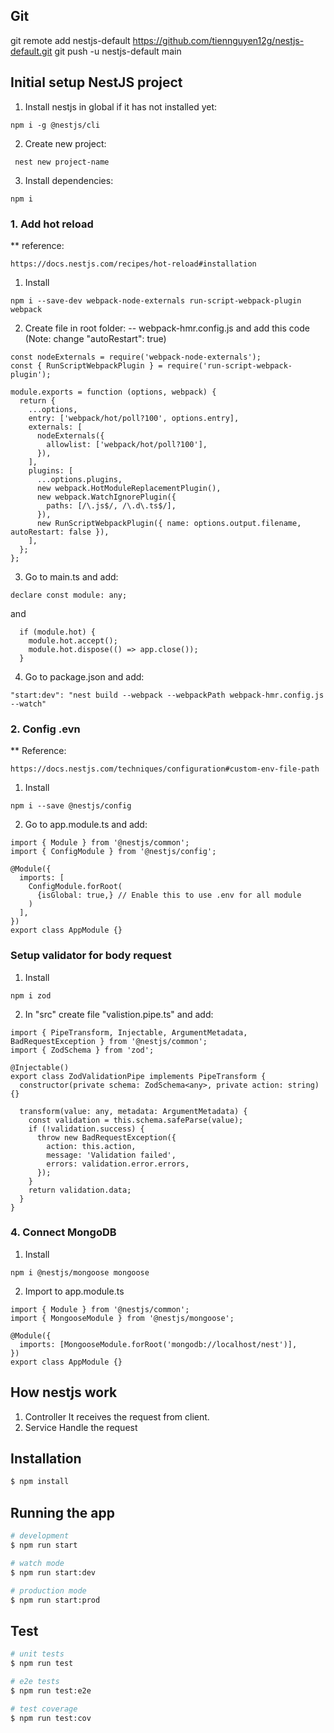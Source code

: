 ## Git
git remote add nestjs-default https://github.com/tiennguyen12g/nestjs-default.git
git push -u nestjs-default main

## Initial setup NestJS project
1. Install nestjs in global if it has not installed yet:
```
npm i -g @nestjs/cli
```
2. Create new project:
```
 nest new project-name
```
3. Install dependencies:
```
npm i
```
### 1. Add hot reload
** reference:
```
https://docs.nestjs.com/recipes/hot-reload#installation
```
1. Install
```
npm i --save-dev webpack-node-externals run-script-webpack-plugin webpack
```
2. Create file in root folder:
-- webpack-hmr.config.js
and add this code (Note: change "autoRestart": true)
```
const nodeExternals = require('webpack-node-externals');
const { RunScriptWebpackPlugin } = require('run-script-webpack-plugin');

module.exports = function (options, webpack) {
  return {
    ...options,
    entry: ['webpack/hot/poll?100', options.entry],
    externals: [
      nodeExternals({
        allowlist: ['webpack/hot/poll?100'],
      }),
    ],
    plugins: [
      ...options.plugins,
      new webpack.HotModuleReplacementPlugin(),
      new webpack.WatchIgnorePlugin({
        paths: [/\.js$/, /\.d\.ts$/],
      }),
      new RunScriptWebpackPlugin({ name: options.output.filename, autoRestart: false }),
    ],
  };
};
```
3. Go to main.ts and add:
```
declare const module: any;
```
and 
```
  if (module.hot) {
    module.hot.accept();
    module.hot.dispose(() => app.close());
  }
```
4. Go to package.json and add:
```
"start:dev": "nest build --webpack --webpackPath webpack-hmr.config.js --watch"
```
### 2. Config .evn
** Reference:
```
https://docs.nestjs.com/techniques/configuration#custom-env-file-path
```
1. Install
```
npm i --save @nestjs/config
```
2. Go to app.module.ts and add:
```
import { Module } from '@nestjs/common';
import { ConfigModule } from '@nestjs/config';

@Module({
  imports: [
    ConfigModule.forRoot(
      {isGlobal: true,} // Enable this to use .env for all module
    )
  ],
})
export class AppModule {}
```
### Setup validator for body request
1. Install
```
npm i zod
```
2. In "src" create file "valistion.pipe.ts" and add:
```
import { PipeTransform, Injectable, ArgumentMetadata, BadRequestException } from '@nestjs/common';
import { ZodSchema } from 'zod';

@Injectable()
export class ZodValidationPipe implements PipeTransform {
  constructor(private schema: ZodSchema<any>, private action: string) {}

  transform(value: any, metadata: ArgumentMetadata) {
    const validation = this.schema.safeParse(value);
    if (!validation.success) {
      throw new BadRequestException({
        action: this.action,
        message: 'Validation failed',
        errors: validation.error.errors,
      });
    }
    return validation.data;
  }
}

```

### 4. Connect MongoDB
1. Install
```
npm i @nestjs/mongoose mongoose
```
2. Import to app.module.ts
```
import { Module } from '@nestjs/common';
import { MongooseModule } from '@nestjs/mongoose';

@Module({
  imports: [MongooseModule.forRoot('mongodb://localhost/nest')],
})
export class AppModule {}
```
## How nestjs work
1. Controller
It receives the request from client.
2. Service
Handle the request

## Installation

```bash
$ npm install
```

## Running the app

```bash
# development
$ npm run start

# watch mode
$ npm run start:dev

# production mode
$ npm run start:prod
```

## Test

```bash
# unit tests
$ npm run test

# e2e tests
$ npm run test:e2e

# test coverage
$ npm run test:cov
```

##

